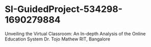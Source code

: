 # SI-GuidedProject-534298-1690279884
Unveiling the Virtual Classroom: An In-depth Analysis of the Online Education System
Dr. Tojo Mathew
RIT, Bangalore
